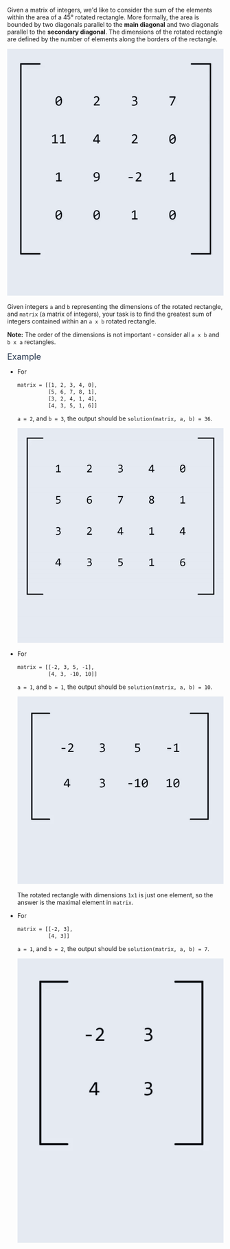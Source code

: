 <p>Given a matrix of integers, we'd like to consider the sum of the elements within the area of a 45° rotated rectangle. More formally, the area is bounded by two diagonals parallel to the 
<b>main diagonal</b> and two diagonals parallel to the 
<b>secondary diagonal</b>. 
The dimensions of the rotated rectangle are defined by the number of elements along the borders of the rectangle.</p>
<p><img alt="dimensions" src="https://github.com/palamarchukser/js-solutions/raw/master/static/dimensions.gif"></p>
<p>Given integers <code>a</code> and <code>b</code> representing the dimensions of the rotated rectangle, and <code>matrix</code> (a matrix of integers), your task is to find the greatest sum of integers contained within an <code>a x b</code> rotated rectangle.</p>
<p><strong>Note:</strong> The order of the dimensions is not important - consider all <code>a x b</code> and <code>b x a</code> rectangles.</p>
<p><span class="markdown--header" style="color:#2b3b52;font-size:1.4em">Example</span></p>
<ul>
<li>
<p>For</p>
<pre><code>matrix = [[1, 2, 3, 4, 0],
          [5, 6, 7, 8, 1],
          [3, 2, 4, 1, 4],
          [4, 3, 5, 1, 6]]
</code></pre>
<p><code>a = 2</code>, and <code>b = 3</code>, the output should be <code>solution(matrix, a, b) = 36</code>.</p>
<p><img alt="example" src="https://github.com/palamarchukser/js-solutions/raw/master/static/example.gif"></p>
</li>
<li>
<p>For</p>
<pre><code>matrix = [[-2, 3, 5, -1],
          [4, 3, -10, 10]]
</code></pre>
<p><code>a = 1</code>, and <code>b = 1</code>, the output should be  <code>solution(matrix, a, b) = 10</code>.</p>
<p><img alt="example2" src="https://github.com/palamarchukser/js-solutions/raw/master/static/example2.gif"></p>
<p>The rotated rectangle with dimensions <code>1x1</code> is just one element, so the answer is the maximal element in <code>matrix</code>.</p>
</li>
<li>
<p>For</p>
<pre><code>matrix = [[-2, 3],
          [4, 3]]
</code></pre>
<p><code>a = 1</code>, and <code>b = 2</code>, the output should be  <code>solution(matrix, a, b) = 7</code>.</p>
<p><img alt="example3" src="https://github.com/palamarchukser/js-solutions/raw/master/static/example3.gif"></p>
</li>
</ul>
